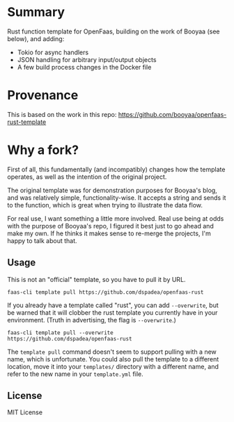 # Summary

Rust function template for OpenFaas, building on the work of Booyaa (see below), and adding:

* Tokio for async handlers
* JSON handling for arbitrary input/output objects
* A few build process changes in the Docker file

# Provenance

This is based on the work in this repo: https://github.com/booyaa/openfaas-rust-template

# Why a fork?

First of all, this fundamentally (and incompatibly) changes how the template operates, as well 
as the intention of the original project. 

The original template was for demonstration purposes for Booyaa's blog, and was relatively simple,
functionality-wise.  It accepts a string and sends it to the function, which is 
great when trying to illustrate the data flow. 

For real use, I want something a little more involved. Real use being at odds with the purpose 
of Booyaa's repo, I figured it best just to go ahead and make my own. If he thinks it makes sense to 
re-merge the projects, I'm happy to talk about that. 

## Usage

This is not an "official" template, so you have to pull it by URL.

```shell
faas-cli template pull https://github.com/dspadea/openfaas-rust
```

If you already have a template called "rust", you can add `--overwrite`, but be warned that it will
clobber the rust template you currently have in your environment. (Truth in advertising, the flag is 
`--overwrite`.)

```shell
faas-cli template pull --overwrite https://github.com/dspadea/openfaas-rust
```

The `template pull` command doesn't seem to support pulling with a new name, which is unfortunate. 
You could also pull the template to a different location, move it into your `templates/` directory with
a different name, and refer to the new name in your `template.yml` file.

## License

MIT License
